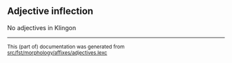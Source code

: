 ## Adjective inflection
No adjectives in Klingon

* * *

<small>This (part of) documentation was generated from [src/fst/morphology/affixes/adjectives.lexc](https://github.com/giellalt/lang-tlh/blob/main/src/fst/morphology/affixes/adjectives.lexc)</small>

